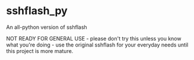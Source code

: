 # sshflash_py
An all-python version of sshflash

NOT READY FOR GENERAL USE - please don't try this unless you know what you're doing - use the original sshflash for your everyday needs until this project is more mature.
